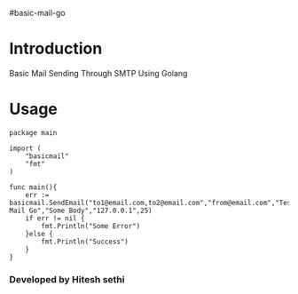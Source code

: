 #basic-mail-go
# Introduction
Basic Mail Sending Through SMTP Using Golang
# Usage
```
package main

import (
	"basicmail"
	"fmt"
)

func main(){
	err := basicmail.SendEmail("to1@email.com,to2@email.com","from@email.com","Testing Mail Go","Some Body","127.0.0.1",25)
	if err != nil {
		fmt.Println("Some Error")
	}else {
		fmt.Println("Success")
	}
}
```
### Developed by Hitesh sethi

